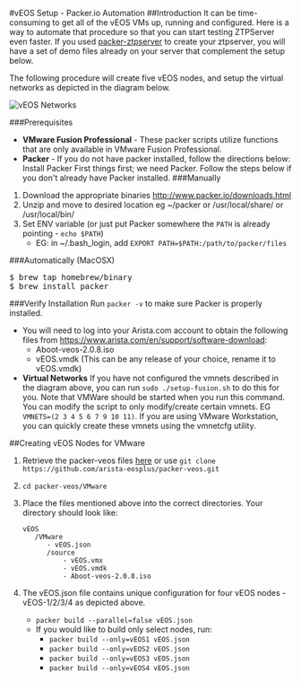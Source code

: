 #vEOS Setup - Packer.io Automation
##Introduction
It can be time-consuming to get all of the vEOS VMs up, running and configured.
Here is a way to automate that procedure so that you can start testing ZTPServer even faster.
If you used [packer-ztpserver](https://github.com/arista-eosplus/packer-ztpserver) to create your ztpserver, you will have a set of demo files already on your server that complement the setup below.

The following procedure will create five vEOS nodes,
and setup the virtual networks as depicted in the diagram below.

![vEOS Networks](https://raw.githubusercontent.com/arista-eosplus/packer-veos/master/gh-pages/images/vEOS-spine-leaf-vmware.jpg)

###Prerequisites

 * **VMware Fusion Professional** - These packer scripts utilize functions that are only available in VMware Fusion Professional.
 * **Packer** - If you do not have packer installed, follow the directions below:
    Install Packer
First things first; we need Packer. Follow the steps below if you don't already have Packer installed.
###Manually
1. Download the appropriate binaries http://www.packer.io/downloads.html
2. Unzip and move to desired location eg ~/packer or /usr/local/share/ or /usr/local/bin/
3. Set ENV variable (or just put Packer somewhere the ```PATH``` is already pointing - ```echo $PATH```)
    * EG: in ~/.bash_login, add ```EXPORT PATH=$PATH:/path/to/packer/files```

  ###Automatically (MacOSX)
<pre>
$ brew tap homebrew/binary
$ brew install packer
</pre>
###Verify Installation
Run ```packer -v``` to make sure Packer is properly installed.
 * You will need to log into your Arista.com account to obtain the following files from https://www.arista.com/en/support/software-download:
     * Aboot-veos-2.0.8.iso
     * vEOS.vmdk (This can be any release of your choice, rename it to vEOS.vmdk)
 * **Virtual Networks**
     If you have not configured the vmnets described in the diagram above, you can run ```sudo ./setup-fusion.sh``` to do this for you. Note that VMWare should be started when you run this command.  You can modify the script to only modify/create certain vmnets.
     EG ```VMNETS=(2 3 4 5 6 7 9 10 11)```.  If you are using VMware Workstation, you can quickly create these vmnets using the vmnetcfg utility.

##Creating vEOS Nodes for VMware
1. Retrieve the packer-veos files [here](https://github.com/arista-eosplus/packer-veos/archive/master.zip) or use ```git clone https://github.com/arista-eosplus/packer-veos.git```
2. ```cd packer-veos/VMware```
3. Place the files mentioned above into the correct directories. Your directory should look like:

    ```
    vEOS
       /VMware
          - vEOS.json
          /source
              - vEOS.vmx
              - vEOS.vmdk
              - Aboot-veos-2.0.8.iso
    ```
4. The vEOS.json file contains unique configuration for four vEOS nodes - vEOS-1/2/3/4 as depicted above.
    * ```packer build --parallel=false vEOS.json```
    * If you would like to build only select nodes, run:
        * ```packer build --only=vEOS1 vEOS.json```
        * ```packer build --only=vEOS2 vEOS.json```
        * ```packer build --only=vEOS3 vEOS.json```
        * ```packer build --only=vEOS4 vEOS.json```
